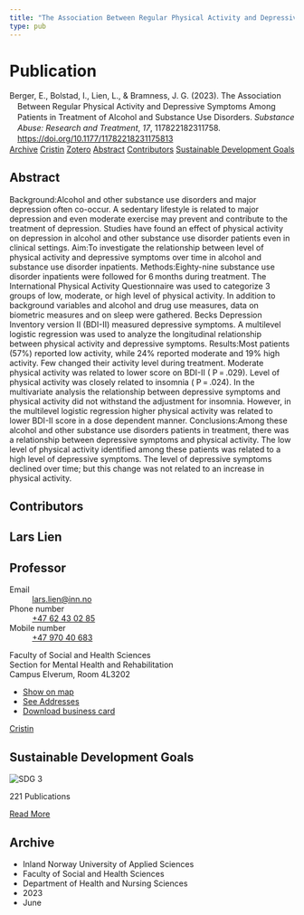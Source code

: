 ```yaml
---
title: "The Association Between Regular Physical Activity and Depressive Symptoms Among Patients in Treatment of Alcohol and Substance Use Disorders"
type: pub
---
```

<h1>Publication</h1>
<article id="csl-bib-container-5TPQZRAH" class="csl-bib-container">
  <div class="csl-bib-body" style="line-height: 1.35; padding-left: 1em; text-indent:-1em;">
  <div class="csl-entry">Berger, E., Bolstad, I., Lien, L., &amp; Bramness, J. G. (2023). The Association Between Regular Physical Activity and Depressive Symptoms Among Patients in Treatment of Alcohol and Substance Use Disorders. <i>Substance Abuse: Research and Treatment</i>, <i>17</i>, 117822182311758. <a href="https://doi.org/10.1177/11782218231175813">https://doi.org/10.1177/11782218231175813</a></div>
</div>
  <div class="csl-bib-buttons">
    <a href="#taxonomy-article-5TPQZRAH" class="csl-bib-button">Archive</a>
    <a href="https://app.cristin.no/results/show.jsf?id=2153781" alt="Cristin URL" class="csl-bib-button">Cristin</a>
    <a href="http://zotero.org/groups/5022929/items/5TPQZRAH" alt="Zotero URL" class="csl-bib-button">Zotero</a>
    <a href="#abstract-article-5TPQZRAH" class="csl-bib-button">Abstract</a>
    <a href="#contributors-article-5TPQZRAH" class="csl-bib-button">Contributors</a>
    <a href="#sdg-article-5TPQZRAH" class="csl-bib-button">Sustainable Development Goals</a>
  </div>
  <div id="csl-bib-meta-container-5TPQZRAH"></div>
</article>
<div id="csl-bib-meta-5TPQZRAH" class="csl-bib-meta">
  <article id="abstract-article-5TPQZRAH" class="abstract-article">
    <h1>Abstract</h1>
    Background:Alcohol and other substance use disorders and major depression often co-occur. A sedentary lifestyle is related to major depression and even moderate exercise may prevent and contribute to the treatment of depression. Studies have found an effect of physical activity on depression in alcohol and other substance use disorder patients even in clinical settings. Aim:To investigate the relationship between level of physical activity and depressive symptoms over time in alcohol and substance use disorder inpatients. Methods:Eighty-nine substance use disorder inpatients were followed for 6 months during treatment. The International Physical Activity Questionnaire was used to categorize 3 groups of low, moderate, or high level of physical activity. In addition to background variables and alcohol and drug use measures, data on biometric measures and on sleep were gathered. Becks Depression Inventory version II (BDI-II) measured depressive symptoms. A multilevel logistic regression was used to analyze the longitudinal relationship between physical activity and depressive symptoms. Results:Most patients (57%) reported low activity, while 24% reported moderate and 19% high activity. Few changed their activity level during treatment. Moderate physical activity was related to lower score on BDI-II ( P = .029). Level of physical activity was closely related to insomnia ( P = .024). In the multivariate analysis the relationship between depressive symptoms and physical activity did not withstand the adjustment for insomnia. However, in the multilevel logistic regression higher physical activity was related to lower BDI-II score in a dose dependent manner. Conclusions:Among these alcohol and other substance use disorders patients in treatment, there was a relationship between depressive symptoms and physical activity. The low level of physical activity identified among these patients was related to a high level of depressive symptoms. The level of depressive symptoms declined over time; but this change was not related to an increase in physical activity.
  </article>
  <article id="contributors-article-5TPQZRAH" class="contributors-article">
    <h1>Contributors</h1>
    <div class="personas">
<div class="vrtx-hinn-person-card">
<div class="photo">
<i class="lar la-user-circle missing-person"></i>
</div>
<div class="info">
<hgroup><h1>Lars Lien</h1>
<h2>Professor</h2>
</hgroup><dl>
<dt>Email</dt>
<dd>
<a href="mailto:lars.lien@inn.no">lars.lien@inn.no</a>
</dd>
<dt>Phone number</dt>
<dd><a href="tel:+4762430285">
+47 62 43 02 85
</a></dd>
<dt>Mobile number</dt>
<dd><a href="tel:+4797040683">
+47 970 40 683
</a></dd>
</dl>
<p>
Faculty of Social and Health Sciences<br>
Section for Mental Health and Rehabilitation<br>
Campus Elverum,
Room 4L3202
</p>
<ul class="vrtx-hinn-links">
<li><a href="https://www.google.com/maps?q=60.88177,11.53669">Show on map</a></li>
<li><a href="https://www.inn.no/english/find-an-employee/lars-lien.html#vrtx-hinn-addresses">See Addresses</a></li>
<li><a href="https://www.inn.no/english/find-an-employee/lars-lien.html?vrtx=vcf">Download business card</a></li>
</ul>
</div>
</div>
<a href="https://app.cristin.no/persons/show.jsf?id=14287" alt="Cristin URL" class="personas-cristin">Cristin</a>
</div>
  </article>
  <article id="sdg-article-5TPQZRAH" class="sdg-article">
    <h1>Sustainable Development Goals</h1>
    <div class="sdg-container"><div id="sdg3" class="sdg">
<img src="{{< params subfolder >}}images/sdg/sdg03_en.png" class="image" alt="SDG 3">
<div class="sdg-overlay">
<p class="sdg-publication-count"><span>221</span> Publications</p>
<p><a href="https://sdgs.un.org/goals/goal3" class="sdg-read-more">Read More</a></p>
</div>
</div></div>
  </article>
  <article id="taxonomy-article-5TPQZRAH" class="taxonomy-article">
    <h1>Archive</h1>
    <ul>
      <li>Inland Norway University of Applied Sciences</li>
      <li>Faculty of Social and Health Sciences</li>
      <li>Department of Health and Nursing Sciences</li>
      <li>2023</li>
      <li>June</li>
    </ul>
  </article>
</div>
